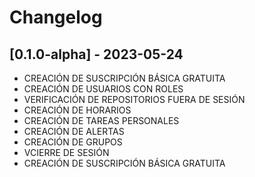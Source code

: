 # Changelog




## [0.1.0-alpha] - 2023-05-24
- CREACIÓN DE SUSCRIPCIÓN BÁSICA GRATUITA
- CREACIÓN DE USUARIOS CON ROLES
- VERIFICACIÓN DE REPOSITORIOS FUERA DE SESIÓN
- CREACIÓN DE HORARIOS
- CREACIÓN DE TAREAS PERSONALES
- CREACIÓN DE ALERTAS
- CREACIÓN DE GRUPOS
- VCIERRE DE SESIÓN
- CREACIÓN DE SUSCRIPCIÓN BÁSICA GRATUITA






